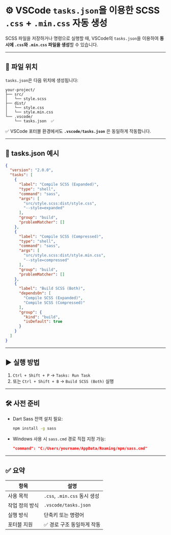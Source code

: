 # ⚙️ VSCode `tasks.json`을 이용한 SCSS `.css` + `.min.css` 자동 생성

SCSS 파일을 저장하거나 명령으로 실행할 때, VSCode의 `tasks.json`을 이용하여 **동시에 `.css`와 `.min.css` 파일을 생성**할 수 있습니다.

---

## 📁 파일 위치

`tasks.json`은 다음 위치에 생성됩니다:

```
your-project/
├── src/
│   └── style.scss
├── dist/
│   └── style.css
│   └── style.min.css
└── .vscode/
    └── tasks.json  ✅
```

✅ VSCode 포터블 환경에서도 **`.vscode/tasks.json`** 은 동일하게 작동합니다.

---

## 🧾 tasks.json 예시

```json
{
  "version": "2.0.0",
  "tasks": [
    {
      "label": "Compile SCSS (Expanded)",
      "type": "shell",
      "command": "sass",
      "args": [
        "src/style.scss:dist/style.css",
        "--style=expanded"
      ],
      "group": "build",
      "problemMatcher": []
    },
    {
      "label": "Compile SCSS (Compressed)",
      "type": "shell",
      "command": "sass",
      "args": [
        "src/style.scss:dist/style.min.css",
        "--style=compressed"
      ],
      "group": "build",
      "problemMatcher": []
    },
    {
      "label": "Build SCSS (Both)",
      "dependsOn": [
        "Compile SCSS (Expanded)",
        "Compile SCSS (Compressed)"
      ],
      "group": {
        "kind": "build",
        "isDefault": true
      }
    }
  ]
}
```

---

## ▶️ 실행 방법

1. `Ctrl + Shift + P` → `Tasks: Run Task`
2. 또는 `Ctrl + Shift + B` → `Build SCSS (Both)` 실행

---

## 🛠 사전 준비

- Dart Sass 전역 설치 필요:
  ```bash
  npm install -g sass
  ```

- Windows 사용 시 `sass.cmd` 경로 직접 지정 가능:
  ```json
  "command": "C:/Users/yourname/AppData/Roaming/npm/sass.cmd"
  ```

---

## ✅ 요약

| 항목            | 설명 |
|-----------------|------|
| 사용 목적       | `.css`, `.min.css` 동시 생성 |
| 작업 정의 방식  | `.vscode/tasks.json` |
| 실행 방식       | 단축키 또는 명령어 |
| 포터블 지원     | ✅ 경로 구조 동일하게 작동 |
